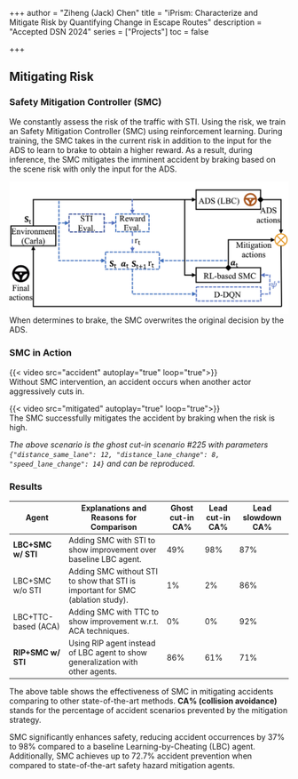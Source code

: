 +++
author = "Ziheng (Jack) Chen"
title = "iPrism: Characterize and Mitigate Risk by Quantifying Change in Escape Routes"
description = "Accepted DSN 2024"
series = ["Projects"]
toc = false

+++

## Mitigating Risk
### Safety Mitigation Controller (SMC)
We constantly assess the risk of the traffic with STI. Using the risk, we train an Safety Mitigation Controller (SMC) using reinforcement learning. During training, the SMC takes in the current risk in addition to the input for the ADS to learn to brake to obtain a higher reward. As a result, during inference, the SMC mitigates the imminent accident by braking based on the scene risk with only the input for the ADS. 

![risk](smc_flowchart.png)  
When determines to brake, the SMC overwrites the original decision by the ADS.

### SMC in Action
{{< video src="accident" autoplay="true" loop="true">}}  
Without SMC intervention, an accident occurs when another actor aggressively cuts in.

{{< video src="mitigated" autoplay="true" loop="true">}}  
The SMC successfully mitigates the accident by braking when the risk is high. 

*The above scenario is the ghost cut-in scenario #225 with parameters `{"distance_same_lane": 12, "distance_lane_change": 8, "speed_lane_change": 14}` and can be reproduced.*


### Results
| Agent                                             | Explanations and Reasons for Comparison                                               | Ghost cut-in CA% | Lead cut-in CA% | Lead slowdown CA% |
|---------------------------------------------------|----------------------------------------------------------------------|------------------|-----------------|-------------------|
| **LBC+SMC w/ STI**            | Adding SMC with STI to show improvement over baseline LBC agent.                             | 49%              | 98%             | 87%               |
| LBC+SMC w/o STI                            | Adding SMC without STI to show that STI is important for SMC (ablation study).                    | 1%               | 2%              | 86%               |
| LBC+TTC-based (ACA)                               | Adding SMC with TTC to show improvement w.r.t. ACA techniques.                           | 0%               | 0%              | 92%               |
| **RIP+SMC w/ STI**            | Using RIP agent instead of LBC agent to show generalization with other agents.                            | 86%              | 61%             | 71%               |

The above table shows the effectiveness of SMC in mitigating accidents comparing to other state-of-the-art methods. **CA% (collision avoidance)** stands for the percentage of accident scenarios prevented by the mitigation strategy. 

SMC significantly enhances safety, reducing accident occurrences by 37% to 98% compared to a baseline Learning-by-Cheating (LBC) agent. Additionally, SMC achieves up to 72.7% accident prevention when compared to state-of-the-art safety hazard mitigation agents.

